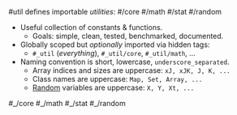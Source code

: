 #util defines importable _utilities_: #/core #/math #/stat #/random
- Useful collection of constants & functions.
  - Goals: simple, clean, tested, benchmarked, documented.
- Globally scoped but _optionally_ imported via hidden tags:
  - `#_util` (_everything_), `#_util/core`, `#_util/math`, ...
- Naming convention is short, lowercase, `underscore_separated`.
  - Array indices and sizes are uppercase: `xJ, xJK, J, K, ...`
  - Class names are uppercase: `Map, Set, Array, ...`
  - [Random](#/random) variables are uppercase: `X, Y, Xt, ...`
<p> #_/core #_/math #_/stat #_/random